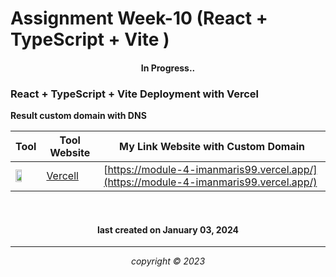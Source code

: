 
# Assignment Week-10 (React + TypeScript + Vite )

<h4 align="center">In Progress.. </h4>

### React + TypeScript + Vite Deployment with Vercel

**Result custom domain with DNS**

|       Tool     | Tool Website | My Link Website with Custom Domain |
|----------------|--------------|------------------------------------|
|<img width="55%" img src="https://logowik.com/content/uploads/images/vercel1868.jpg">|[Vercell](https://vercel.com/) |[https://module-4-imanmaris99.vercel.app/](https://module-4-imanmaris99.vercel.app/)|



<br>


<h4 align="center">last created on January 03, 2024</h4>


---


<p align="center"></p>
<p align="center"><i>copyright &copy; 2023</i></p>



